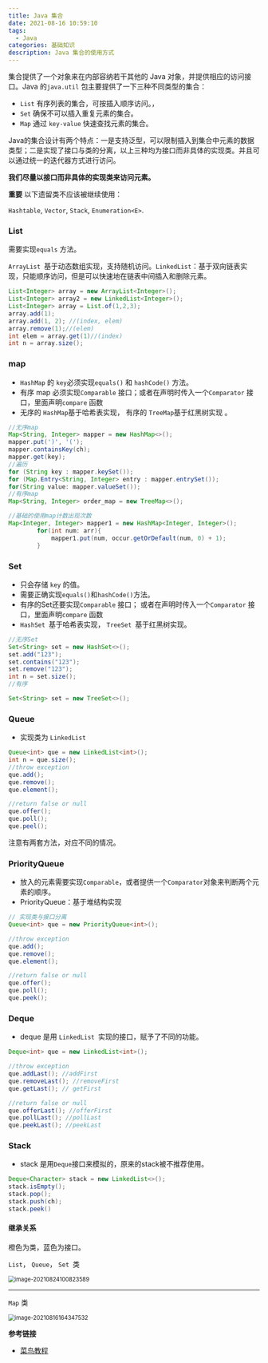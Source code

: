 ```yaml
---
title: Java 集合
date: 2021-08-16 10:59:10
tags:
  - Java
categories: 基础知识
description: Java 集合的使用方式
---
```


集合提供了一个对象来在内部容纳若干其他的 Java 对象，并提供相应的访问接口。Java 的`java.util` 包主要提供了一下三种不同类型的集合：

- `List` 有序列表的集合，可按插入顺序访问。，
- `Set` 确保不可以插入重复元素的集合。
- `Map` 通过 `key-value` 快速查找元素的集合。

Java的集合设计有两个特点：一是支持泛型，可以限制插入到集合中元素的数据类型；二是实现了接口与类的分离，以上三种均为接口而非具体的实现类。并且可以通过统一的迭代器方式进行访问。

**我们尽量以接口而非具体的实现类来访问元素。**

**重要** 以下遗留类不应该被继续使用：

`Hashtable`, `Vector`, `Stack`, `Enumeration<E>`.

### List

需要实现`equals` 方法。

`ArrayList `基于动态数组实现，支持随机访问。`LinkedList`：基于双向链表实现，只能顺序访问，但是可以快速地在链表中间插⼊和删除元素。

```java
List<Integer> array = new ArrayList<Integer>();
List<Integer> array2 = new LinkedList<Integer>();
List<Integer> array = List.of(1,2,3);
array.add(1);
array.add(1, 2); //(index, elem)
array.remove(1);//(elem)
int elem = array.get(1)//(index)
int n = array.size();
```

### map

- `HashMap` 的 `key`必须实现`equals()` 和 `hashCode()` 方法。
- 有序 map 必须实现`Comparable` 接口；或者在声明时传入一个`Comparator` 接口，里面声明`compare` 函数
- 无序的 `HashMap`基于哈希表实现， 有序的  `TreeMap`基于红⿊树实现 。

```java
//无序map
Map<String, Integer> mapper = new HashMap<>();
mapper.put(')', '(');
mapper.containsKey(ch);
mapper.get(key);
//遍历
for (String key : mapper.keySet());
for (Map.Entry<String, Integer> entry : mapper.entrySet());
for(String value: mapper.valueSet());
//有序map
Map<String, Integer> order_map = new TreeMap<>();

//基础的使用map计数出现次数
Map<Integer, Integer> mapper1 = new HashMap<Integer, Integer>();
        for(int num: arr){
            mapper1.put(num, occur.getOrDefault(num, 0) + 1);
        }
```

### Set 

- 只会存储 `key` 的值。
- 需要正确实现`equals()`和`hashCode()`方法。
- 有序的Set还要实现`Comparable` 接口； 或者在声明时传入一个`Comparator` 接口，里面声明`compare` 函数
- `HashSet `基于哈希表实现， `TreeSet `基于红黑树实现。

```java
//无序Set
Set<String> set = new HashSet<>();
set.add("123");
set.contains("123");
set.remove("123");
int n = set.size();
//有序

Set<String> set = new TreeSet<>();

```



### Queue

- 实现类为 `LinkedList`

```java
Queue<int> que = new LinkedList<int>();
int n = que.size();
//throw exception
que.add();
que.remove();
que.element();

//return false or null
que.offer();
que.poll();
que.peel();
```

注意有两套方法，对应不同的情况。

### PriorityQueue

- 放入的元素需要实现`Comparable`，或者提供一个`Comparator`对象来判断两个元素的顺序。
- PriorityQueue：基于堆结构实现

```java
// 实现类与接口分离
Queue<int> que = new PriorityQueue<int>();

//throw exception
que.add();
que.remove();
que.element();

//return false or null
que.offer();
que.poll();
que.peek();
```

### Deque

- deque 是用 `LinkedList `实现的接口，赋予了不同的功能。

```java
Deque<int> que = new LinkedList<int>();

//throw exception
que.addLast(); //addFirst
que.removeLast(); //removeFirst
que.getLast(); // getFirst

//return false or null
que.offerLast(); //offerFirst
que.pollLast(); //pollLast
que.peekLast(); //peekLast
```

### Stack

- stack 是用`Deque`接口来模拟的，原来的stack被不推荐使用。

```java
Deque<Character> stack = new LinkedList<>();
stack.isEmpty();
stack.pop();
stack.push(ch);
stack.peek()
```



#### 继承关系

橙色为类，蓝色为接口。

`List`， `Queue`， `Set `类

<img src="https://gitee.com/MyTypora/typorapic/raw/master/img/20210824100823.png" alt="image-20210824100823589" style="zoom:80%;" />

--------



`Map` 类

<img src="https://gitee.com/MyTypora/typorapic/raw/master/img/20210816164347.png" alt="image-20210816164347532" style="zoom:80%;" />

**参考链接**

- [菜鸟教程](https://www.runoob.com/java/java-tutorial.html)